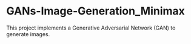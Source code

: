 # GANs-Image-Generation_Minimax
This project implements a Generative Adversarial Network (GAN) to generate images.
